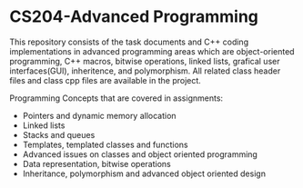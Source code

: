 # CS204-Advanced Programming
This repository consists of the task documents and C++ coding implementations in advanced programming areas which are object-oriented programming, C++ macros, bitwise operations, linked lists, grafical user interfaces(GUI), inheritence, and polymorphism. All related class header files and class cpp files are available in the project. 

Programming Concepts that are covered in assignments:

* Pointers and dynamic memory allocation
* Linked lists
* Stacks and queues
* Templates, templated classes and functions
* Advanced issues on classes and object oriented programming
* Data representation, bitwise operations
* Inheritance, polymorphism and advanced object oriented design
